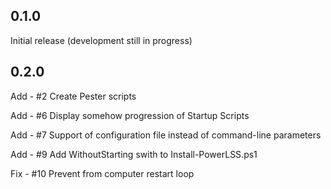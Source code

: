 ## 0.1.0
Initial release (development still in progress)


## 0.2.0
Add - #2 Create Pester scripts

Add - #6 Display somehow progression of Startup Scripts

Add - #7 Support of configuration file instead of command-line parameters

Add - #9 Add WithoutStarting swith to Install-PowerLSS.ps1

Fix - #10 Prevent from computer restart loop
